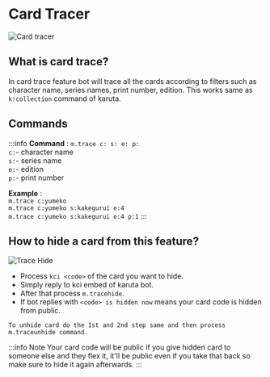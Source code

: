 # Card Tracer

![Card tracer](https://i.imgur.com/fRoVyTA.png)

## What is card trace?
In card trace feature bot will trace all the cards according to filters such as character name, series names, print number, edition.
This works same as `k!collection` command of karuta.

## Commands
:::info
**Command** : `m.trace c: s: e: p:` <br/>
`c:`- character name<br/>
`s:`- series name<br/>
`e:`- edition<br/>
`p:`- print number<br/>

**Example** : <br/>
`m.trace c:yumeko`<br/>
`m.trace c:yumeko s:kakegurui e:4`<br/>
`m.trace c:yumeko s:kakegurui e:4 p:1`
:::

## How to hide a card from this feature?

![Trace Hide](https://i.imgur.com/EuENLLO.gif)

- Process `kci <code>` of the card you want to hide.
- Simply reply to kci embed of karuta bot.
- After that process `m.tracehide`.
- If bot replies with `<code> is hidden now` means your card code is hidden from public.

```
To unhide card do the 1st and 2nd step same and then process m.traceunhide command.
```

:::info Note
Your card code will be public if you give hidden card to someone else and they flex it, it'll be public even if you take that back so make sure to hide it again afterwards.
:::